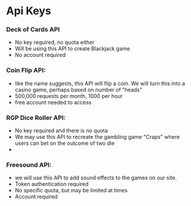 # Api Keys
### Deck of Cards API
- No key required, no quota either
- Will be using this API to create Blackjack game
- No account required

### Coin Flip API:

- like the name suggests, this API will flip a coin. We will turn this into a casino game, perhaps based on number of "heads"
- 500,000 requests per month, 1000 per hour
- free account needed to access

### RGP Dice Roller API:
- No key required and there is no quota
- We may use this API to recreate the gambling game "Craps" where users can bet on the outcome of two die
- 
### Freesound API:
- we will use this API to add sound effects to the games on our site.
- Token authentication required
- No specific quota, but may be limited at times
- Account required


